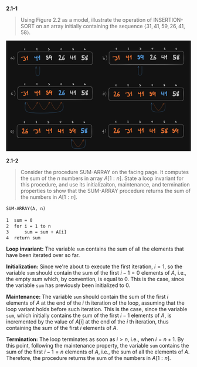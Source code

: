 **2.1-1**

> Using Figure 2.2 as a model, illustrate the operation of INSERTION-SORT on an array initially containing the sequence $\langle 31, 41, 59, 26, 41, 58 \rangle$.

![Solution to exercise 2.1-1](./img/2.1-1.png)

**2.1-2**

> Consider the procedure SUM-ARRAY on the facing page. It computes the sum of the $n$ numbers in array $A[1:n]$. State a loop invariant for this procedure, and use its initializaiton, maintenance, and termination properties to show that the SUM-ARRAY procedure returns the sum of the numbers in $A[1:n]$.

```
SUM-ARRAY(A, n)

1  sum = 0
2  for i = 1 to n
3      sum = sum + A[i]
4  return sum
```

**Loop invariant:** The variable `sum` contains the sum of all the elements that have been iterated over so far.

**Initialization:** Since we're about to execute the first iteration, $i = 1$, so the variable `sum` should contain the sum of the first $i - 1 = 0$ elements of $A$, i.e., the empty sum which, by convention, is equal to $0$. This is the case, since the variable `sum` has previously been initialized to $0$.

**Maintenance:** The variable `sum` should contain the sum of the first $i$ elements of $A$ at the end of the $i$ th iteration of the loop, assuming that the loop variant holds before such iteration. This is the case, since the variable `sum`, which initially contains the sum of the first $i - 1$ elements of $A$, is incremented by the value of $A[i]$ at the end of the $i$ th iteration, thus containing the sum of the first $i$ elements of $A$.

**Termination:** The loop terminates as soon as $i > n$, i.e., when $i = n + 1$. By this point, following the maintenance property, the variable `sum` contains the sum of the first $i - 1 = n$ elements of $A$, i.e., the sum of all the elements of $A$. Therefore, the procedure returns the sum of the numbers in $A[1:n]$.
